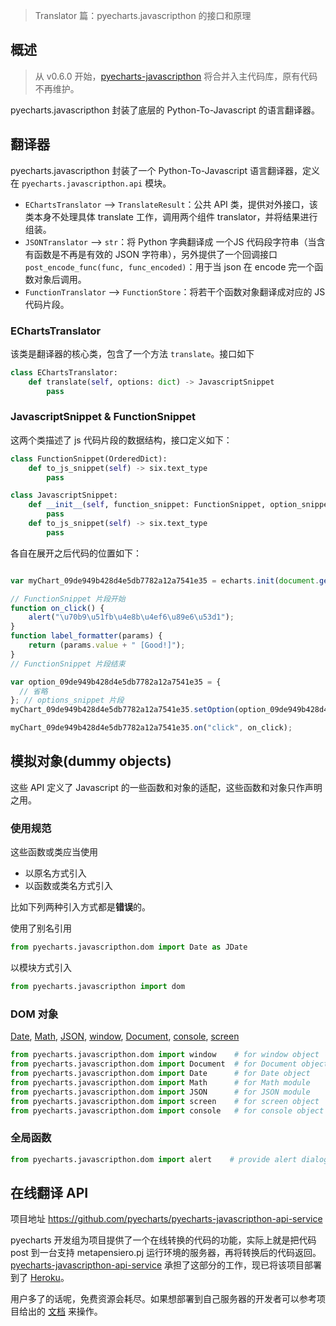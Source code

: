 > Translator 篇：pyecharts.javascripthon 的接口和原理

## 概述

> 从 v0.6.0 开始，[pyecharts-javascripthon](https://github.com/pyecharts/pyecharts-javascripthon) 将合并入主代码库，原有代码不再维护。 

pyecharts.javascripthon 封装了底层的 Python-To-Javascript 的语言翻译器。

## 翻译器

pyecharts.javascripthon 封装了一个 Python-To-Javascript 语言翻译器，定义在 `pyecharts.javascripthon.api` 模块。 


- `EChartsTranslator`  --> `TranslateResult`：公共 API 类，提供对外接口，该类本身不处理具体 translate 工作，调用两个组件 translator，并将结果进行组装。
- `JSONTranslator` --> `str`：将 Python 字典翻译成 一个JS 代码段字符串（当含有函数是不再是有效的 JSON 字符串），另外提供了一个回调接口`post_encode_func(func, func_encoded)`：用于当 json 在 encode 完一个函数对象后调用。
- `FunctionTranslator` --> `FunctionStore`：将若干个函数对象翻译成对应的 JS 代码片段。


### EChartsTranslator

该类是翻译器的核心类，包含了一个方法 `translate`。接口如下

```python
class EChartsTranslator:
    def translate(self, options: dict) -> JavascriptSnippet
        pass
```

### JavascriptSnippet & FunctionSnippet

这两个类描述了 js 代码片段的数据结构，接口定义如下：

```python
class FunctionSnippet(OrderedDict):
    def to_js_snippet(self) -> six.text_type
        pass

class JavascriptSnippet:
    def __init__(self, function_snippet: FunctionSnippet, option_snippet: six.text_type):
        pass
    def to_js_snippet(self) -> six.text_type
        pass
```

各自在展开之后代码的位置如下：

```js

var myChart_09de949b428d4e5db7782a12a7541e35 = echarts.init(document.getElementById('09de949b428d4e5db7782a12a7541e35'), null, {renderer: 'canvas'});

// FunctionSnippet 片段开始
function on_click() {
    alert("\u70b9\u51fb\u4e8b\u4ef6\u89e6\u53d1");
}
function label_formatter(params) {
    return (params.value + " [Good!]");
}
// FunctionSnippet 片段结束

var option_09de949b428d4e5db7782a12a7541e35 = {
  // 省略
}; // options_snippet 片段
myChart_09de949b428d4e5db7782a12a7541e35.setOption(option_09de949b428d4e5db7782a12a7541e35);

myChart_09de949b428d4e5db7782a12a7541e35.on("click", on_click);
```


## 模拟对象(dummy objects)

这些 API 定义了 Javascript 的一些函数和对象的适配，这些函数和对象只作声明之用。

### 使用规范

这些函数或类应当使用

- 以原名方式引入
- 以函数或类名方式引入

比如下列两种引入方式都是**错误**的。

使用了别名引用

```python
from pyecharts.javascripthon.dom import Date as JDate
```

以模块方式引入

```python
from pyecharts.javascripthon import dom
```

### DOM 对象

[Date](https://www.w3schools.com/jsref/jsref_obj_date.asp), [Math](https://www.w3schools.com/jsref/jsref_obj_math.asp), [JSON](https://www.w3schools.com/jsref/jsref_obj_json.asp), [window](https://www.w3schools.com/jsref/obj_window.asp), [Document](https://www.w3schools.com/jsref/dom_obj_document.asp), [console](https://www.w3schools.com/jsref/obj_console.asp), [screen](https://www.w3schools.com/jsref/obj_screen.asp)

``` python
from pyecharts.javascripthon.dom import window    # for window object
from pyecharts.javascripthon.dom import Document  # for Document object
from pyecharts.javascripthon.dom import Date      # for Date object
from pyecharts.javascripthon.dom import Math      # for Math module
from pyecharts.javascripthon.dom import JSON      # for JSON module
from pyecharts.javascripthon.dom import screen    # for screen object
from pyecharts.javascripthon.dom import console   # for console object
```

### 全局函数

```python
from pyecharts.javascripthon.dom import alert    # provide alert dialog to the user
```

## 在线翻译 API

项目地址 https://github.com/pyecharts/pyecharts-javascripthon-api-service

pyecharts 开发组为项目提供了一个在线转换的代码的功能，实际上就是把代码 post 到一台支持 metapensiero.pj 运行环境的服务器，再将转换后的代码返回。[pyecharts-javascripthon-api-service](https://github.com/pyecharts/pyecharts-javascripthon-api-service) 承担了这部分的工作，现已将该项目部署到了 [Heroku](https://www.heroku.com/)。

用户多了的话呢，免费资源会耗尽。如果想部署到自己服务器的开发者可以参考项目给出的 [文档](https://github.com/pyecharts/pyecharts-javascripthon-api-service/blob/master/README.md) 来操作。
